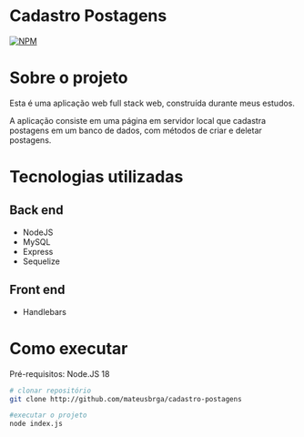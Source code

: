 # Cadastro Postagens
[![NPM](https://img.shields.io/github/license/mateusbrga/cadastro-postagens)](https://github.com/mateusbrga/cadastro-postagens/blob/main/LICENSE)
# Sobre o projeto

Esta é uma aplicação web full stack web, construída durante meus estudos.

A aplicação consiste em uma página em servidor local que cadastra postagens em um banco de dados, com métodos de criar e deletar postagens.
# Tecnologias utilizadas

## Back end
- NodeJS
- MySQL
- Express
- Sequelize

## Front end
- Handlebars
# Como executar
Pré-requisitos: Node.JS 18
```bash
# clonar repositório
git clone http://github.com/mateusbrga/cadastro-postagens

#executar o projeto
node index.js
